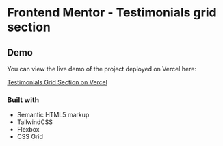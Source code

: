 # Frontend Mentor - Testimonials grid section 


## Demo

You can view the live demo of the project deployed on Vercel here:

[Testimonials Grid Section on Vercel](https://frontend-mentor-testimonials-grid-olive.vercel.app/)

### Built with

- Semantic HTML5 markup
- TailwindCSS
- Flexbox
- CSS Grid



